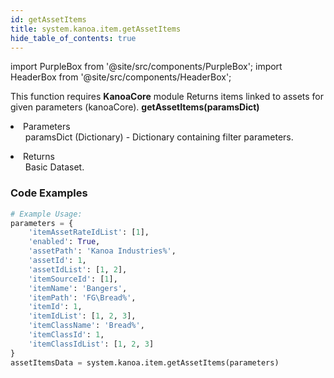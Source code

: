```yaml
---
id: getAssetItems
title: system.kanoa.item.getAssetItems
hide_table_of_contents: true
---
```


import PurpleBox from '@site/src/components/PurpleBox';
import HeaderBox from '@site/src/components/HeaderBox';

<PurpleBox>This function requires <b>KanoaCore</b> module</PurpleBox>
<HeaderBox header="Description">Returns items linked to assets for given parameters (kanoaCore).</HeaderBox>
<HeaderBox header="Syntax">
    <b>getAssetItems(paramsDict)</b>
    <li>Parameters <br />
        <ul>paramsDict (Dictionary) - Dictionary containing filter parameters.</ul>
    </li>
    <li>Returns <br />
        <ul>Basic Dataset.</ul>
    </li>
</HeaderBox>

### Code Examples

```python
# Example Usage:
parameters = {
    'itemAssetRateIdList': [1],
    'enabled': True,
    'assetPath': 'Kanoa Industries%',
    'assetId': 1,
    'assetIdList': [1, 2],
    'itemSourceId': [1],
    'itemName': 'Bangers',
    'itemPath': 'FG\Bread%',
    'itemId': 1,
    'itemIdList': [1, 2, 3],
    'itemClassName': 'Bread%',
    'itemClassId': 1,
    'itemClassIdList': [1, 2, 3]
}
assetItemsData = system.kanoa.item.getAssetItems(parameters)